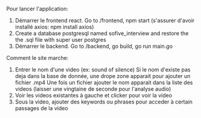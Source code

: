 Pour lancer l'application:
1) Démarrer le frontend react. Go to /frontend,  npm start (s'assurer d'avoir installé axios: npm install axios)
2) Create a database postgresql named sofive_interview and restore the the .sql file with super user postgres 
3) Démarrer le backend. Go to /backend, go build, go run main.go

Comment le site marche:
1) Entrer le nom d'une video (ex: sound of silence)
Si le nom d'existe pas deja dans la base de donnée, une drope zone apparait pour ajouter un fichier .mp4
Une fois un fichier ajouter le nom apparait dans la liste des videos (laisser une vingtaine de seconde pour l'analyse audio)
2) Voir les videos existantes à gauche et clicker pour voir la video
3) Sous la video, ajouter des keywords ou phrases pour acceder à certain passages de la video
